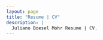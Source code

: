 ```yaml
---
layout: page
title: "Resume | CV"
description: |
  Juliano Boesel Mohr Resume | CV.
---
```


<object style="margin-top: 25px; height: 600px; width: 100%;" data="juliano-boesel-mohr-resume-cv.pdf"></object>